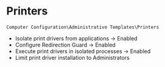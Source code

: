 # Printers

`Computer Configuration\Administrative Templates\Printers`

- Isolate print drivers from applications -> Enabled
- Configure Redirection Guard -> Enabled
- Execute print drivers in isolated processes -> Enabled
- Limit print driver installation to Administrators